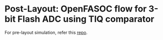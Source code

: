 # Post-Layout: OpenFASOC flow for 3-bit Flash ADC using TIQ comparator
For pre-layout simulation, refer this [repo](https://github.com/Swagatika-Meher/3-bit-CMOS-based-TIQ-comparator-Flash-ADC). 

